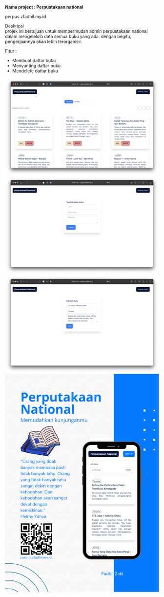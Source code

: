 **Nama project : Perpustakaan national**

perpus.zfadhil.my.id

Deskripsi  
projek ini bertujuan untuk mempermudah admin perpustakaan national dalam mengelelola data semua buku yang ada. dengan begitu, pengerjaannya akan lebih terorganisir.

Fitur :
- Membuat daftar buku
- Menyunting daftar buku
- Mendelete daftar buku

![ui homepage admin](../shared-host-project/images/admin_page.png)  
![page create booklist](../shared-host-project/images/create_page.png)  
![page edit booklist](../shared-host-project/images/edit_page.png)  
![poster](../shared-host-project/images/poster_perpus.png)